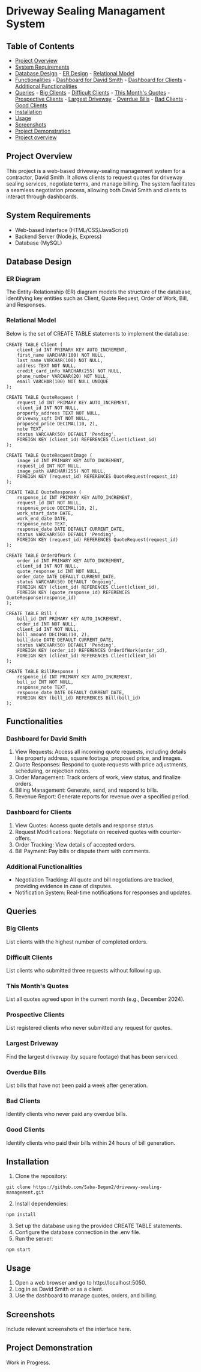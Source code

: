 # Driveway Sealing Managament System

## Table of Contents
- [Project Overview](#project-overview)
- [System Requirements](#system-requirement)
- [Database Design](#database-design)
      - [ER Design](#er-design)
      - [Relational Model](#relational-model)
- [Functionalities](#functionalities)
      - [Dashboard for David Smith](#deshboard-for-david-smith)
      - [Dashboard for Clients](#deshboard-for-client)
      - [Additional Functionalities](#additional-functionalities)
- [Queries](#queries)
      - [Big Clients](#big-clients)
      - [Difficult Clients](#difficult-clients)
      - [This Month's Quotes](#this-month's-quotes)
      - [Prospective Clients](prospective-clients)
      - [Largest Driveway](#largest-driveway)
      - [Overdue Bills](#overdue-bills)
      - [Bad Clients](#bad-clients)
      - [Good Clients](good-clients)
- [Installation](#installation)
- [Usage](#usage)
- [Screenshots](#screenshots)
- [Project Demonstration](#project-demonstration)
- [Project overview](#project-overview)

## Project Overview  

This project is a web-based driveway-sealing management system for a contractor, David Smith. It allows clients to request quotes for driveway sealing services, negotiate terms, and manage billing. The system facilitates a seamless negotiation process, allowing both David Smith and clients to interact through dashboards.

## System Requirements

* Web-based interface (HTML/CSS/JavaScript)
* Backend Server (Node.js, Express)
* Database (MySQL)

## Database Design

### ER Diagram
The Entity-Relationship (ER) diagram models the structure of the database, identifying key entities such as Client, Quote Request, Order of Work, Bill, and Responses.

### Relational Model
Below is the set of CREATE TABLE statements to implement the database:
```
CREATE TABLE Client (
    client_id INT PRIMARY KEY AUTO_INCREMENT,
    first_name VARCHAR(100) NOT NULL,
    last_name VARCHAR(100) NOT NULL,
    address TEXT NOT NULL,
    credit_card_info VARCHAR(255) NOT NULL,
    phone_number VARCHAR(20) NOT NULL,
    email VARCHAR(100) NOT NULL UNIQUE
);

CREATE TABLE QuoteRequest (
    request_id INT PRIMARY KEY AUTO_INCREMENT,
    client_id INT NOT NULL,
    property_address TEXT NOT NULL,
    driveway_sqft INT NOT NULL,
    proposed_price DECIMAL(10, 2),
    note TEXT,
    status VARCHAR(50) DEFAULT 'Pending',
    FOREIGN KEY (client_id) REFERENCES Client(client_id)
);

CREATE TABLE QuoteRequestImage (
    image_id INT PRIMARY KEY AUTO_INCREMENT,
    request_id INT NOT NULL,
    image_path VARCHAR(255) NOT NULL,
    FOREIGN KEY (request_id) REFERENCES QuoteRequest(request_id)
);

CREATE TABLE QuoteResponse (
    response_id INT PRIMARY KEY AUTO_INCREMENT,
    request_id INT NOT NULL,
    response_price DECIMAL(10, 2),
    work_start_date DATE,
    work_end_date DATE,
    response_note TEXT,
    response_date DATE DEFAULT CURRENT_DATE,
    status VARCHAR(50) DEFAULT 'Pending',
    FOREIGN KEY (request_id) REFERENCES QuoteRequest(request_id)
);

CREATE TABLE OrderOfWork (
    order_id INT PRIMARY KEY AUTO_INCREMENT,
    client_id INT NOT NULL,
    quote_response_id INT NOT NULL,
    order_date DATE DEFAULT CURRENT_DATE,
    status VARCHAR(50) DEFAULT 'Ongoing',
    FOREIGN KEY (client_id) REFERENCES Client(client_id),
    FOREIGN KEY (quote_response_id) REFERENCES QuoteResponse(response_id)
);

CREATE TABLE Bill (
    bill_id INT PRIMARY KEY AUTO_INCREMENT,
    order_id INT NOT NULL,
    client_id INT NOT NULL,
    bill_amount DECIMAL(10, 2),
    bill_date DATE DEFAULT CURRENT_DATE,
    status VARCHAR(50) DEFAULT 'Pending',
    FOREIGN KEY (order_id) REFERENCES OrderOfWork(order_id),
    FOREIGN KEY (client_id) REFERENCES Client(client_id)
);

CREATE TABLE BillResponse (
    response_id INT PRIMARY KEY AUTO_INCREMENT,
    bill_id INT NOT NULL,
    response_note TEXT,
    response_date DATE DEFAULT CURRENT_DATE,
    FOREIGN KEY (bill_id) REFERENCES Bill(bill_id)
);
```
## Functionalities

### Dashboard for David Smith
1. View Requests: Access all incoming quote requests, including details like property address, square footage, proposed price, and images.
2. Quote Responses: Respond to quote requests with price adjustments, scheduling, or rejection notes.
3. Order Management: Track orders of work, view status, and finalize orders.
4. Billing Management: Generate, send, and respond to bills.
5. Revenue Report: Generate reports for revenue over a specified period.

### Dashboard for Clients
1. View Quotes: Access quote details and response status.
2. Request Modifications: Negotiate on received quotes with counter-offers.
3. Order Tracking: View details of accepted orders.
4. Bill Payment: Pay bills or dispute them with comments.

### Additional Functionalities
* Negotiation Tracking: All quote and bill negotiations are tracked, providing evidence in case of disputes.
* Notification System: Real-time notifications for responses and updates.

## Queries

### Big Clients
List clients with the highest number of completed orders.

### Difficult Clients
List clients who submitted three requests without following up.

### This Month's Quotes
List all quotes agreed upon in the current month (e.g., December 2024).

### Prospective Clients
List registered clients who never submitted any request for quotes.

### Largest Driveway
Find the largest driveway (by square footage) that has been serviced.

### Overdue Bills
List bills that have not been paid a week after generation.

### Bad Clients
Identify clients who never paid any overdue bills.

### Good Clients
Identify clients who paid their bills within 24 hours of bill generation.

## Installation

1. Clone the repository:
```
git clone https://github.com/Saba-Begum2/driveway-sealing-management.git
```
2. Install dependencies:
```
npm install
```
3. Set up the database using the provided CREATE TABLE statements.
4. Configure the database connection in the .env file.
5. Run the server:
```
npm start
```
## Usage
1. Open a web browser and go to http://localhost:5050.
2. Log in as David Smith or as a client.
3. Use the dashboard to manage quotes, orders, and billing.
   
## Screenshots
Include relevant screenshots of the interface here.

## Project Demonstration
Work in Progress.

